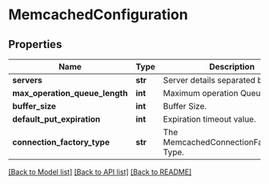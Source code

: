 # MemcachedConfiguration

## Properties
Name | Type | Description | Notes
------------ | ------------- | ------------- | -------------
**servers** | **str** | Server details separated by spaces. | [optional] 
**max_operation_queue_length** | **int** | Maximum operation Queue Length. | [optional] 
**buffer_size** | **int** | Buffer Size. | [optional] 
**default_put_expiration** | **int** | Expiration timeout value. | [optional] 
**connection_factory_type** | **str** | The MemcachedConnectionFactoryType Type. | [optional] 

[[Back to Model list]](../README.md#documentation-for-models) [[Back to API list]](../README.md#documentation-for-api-endpoints) [[Back to README]](../README.md)

